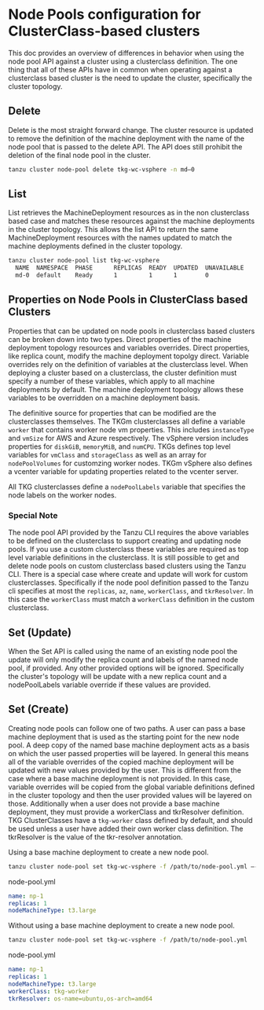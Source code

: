 # Node Pools configuration for ClusterClass-based clusters

This doc provides an overview of differences in behavior when using the node pool API against a cluster using a clusterclass definition. The one thing that all of these APIs have in common when operating against a clusterclass based cluster is the need to update the cluster, specifically the cluster topology.

## Delete

Delete is the most straight forward change. The cluster resource is updated to remove the definition of the machine deployment with the name of the node pool that is passed to the delete API. The API does still prohibit the deletion of the final node pool in the cluster.

```bash
tanzu cluster node-pool delete tkg-wc-vsphere -n md–0
```

## List

List retrieves the MachineDeployment resources as in the non clusterclass based case and matches these resources against the machine deployments in the cluster topology. This allows the list API to return the same MachineDeployment resources with the names updated to match the machine deployments defined in the cluster topology.

```bash
tanzu cluster node-pool list tkg-wc-vsphere
  NAME  NAMESPACE  PHASE      REPLICAS  READY  UPDATED  UNAVAILABLE
  md-0  default    Ready      1         1      1        0
```

## Properties on Node Pools in ClusterClass based Clusters

Properties that can be updated on node pools in clusterclass based clusters can be broken down into two types. Direct properties of the machine deployment topology resources and variables overrides. Direct properties, like replica count, modify the machine deployment topolgy direct. Variable overrides rely on the definition of variables at the clusterclass level. When deploying a cluster based on a clusterclass, the cluster definition must specify a number of these variables, which apply to all machine deployments by default. The machine deployment topology allows these variables to be overridden on a machine deployment basis.

The definitive source for properties that can be modified are the clusterclasses themselves. The TKGm clusterclasses all define a variable `worker` that contains worker node vm properties. This includes `instanceType` and `vmSize` for AWS and Azure respectively. The vSphere version includes properties for `diskGiB`, `memoryMiB`, and `numCPU`. TKGs defines top level variables for `vmClass` and `storageClass` as well as an array for `nodePoolVolumes` for customzing worker nodes. TKGm vSphere also defines a vcenter variable for updating properties related to the vcenter server.

All TKG clusterclasses define a `nodePoolLabels` variable that specifies the node labels on the worker nodes.

### Special Note

The node pool API provided by the Tanzu CLI requires the above variables to be defined on the clusterclass to support creating and updating node pools. If you use a custom clusterclass these variables are required as top level variable definitions in the clusterclass. It is still possible to get and delete node pools on custom clusterclass based clusters using the Tanzu CLI. There is a special case where create and update will work for custom clusterclasses. Specifically if the node pool definition passed to the Tanzu cli specifies at most the `replicas`, `az`, `name`, `workerClass`, and `tkrResolver`. In this case the `workerClass` must match a `workerClass` definition in the custom clusterclass.

## Set (Update)

When the Set API is called using the name of an existing node pool the update will only modify the replica count and labels of the named node pool, if provided. Any other provided options will be ignored. Specifically the cluster's topology will be update with a new replica count and a nodePoolLabels variable override if these values are provided.

## Set (Create)

Creating node pools can follow one of two paths. A user can pass a base machine deployment that is used as the starting point for the new node pool. A deep copy of the named base machine deployment acts as a basis on which the user passed properties will be layered. In general this means all of the variable overrides of the copied machine deployment will be updated with new values provided by the user. This is different from the case where a base machine deployment is not provided. In this case, variable overrides will be copied from the global variable definitions defined in the cluster topology and then the user provided values will be layered on those. Additionally when a user does not provide a base machine deployment, they must provide a workerClass and tkrResolver definition. TKG ClusterClasses have a `tkg-worker` class defined by default, and should be used unless a user have added their own worker class definition. The tkrResolver is the value of the tkr-resolver annotation.

Using a base machine deployment to create a new node pool.

```bash
tanzu cluster node-pool set tkg-wc-vsphere -f /path/to/node-pool.yml –-base-machine-deployment md-0
```

node-pool.yml

```yaml
name: np-1
replicas: 1
nodeMachineType: t3.large
```

Without using a base machine deployment to create a new node pool.

```bash
tanzu cluster node-pool set tkg-wc-vsphere -f /path/to/node-pool.yml
```

node-pool.yml

```yaml
name: np-1
replicas: 1
nodeMachineType: t3.large
workerClass: tkg-worker
tkrResolver: os-name=ubuntu,os-arch=amd64
```
